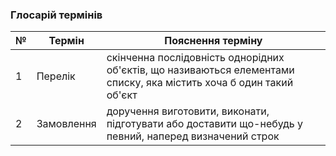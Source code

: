 ### Глосарій термінів

| № |      Термін      |                    Пояснення терміну                   |
| - | ---------------- | ------------------------------------------------------ |
| 1 | Перелік     | скінченна послідовність однорідних об'єктів, що називаються елементами списку, яка містить хоча б один такий об'єкт |
| 2 | Замовлення  | доручення виготовити, виконати, підготувати або доставити що-небудь у певний, наперед визначений строк |

